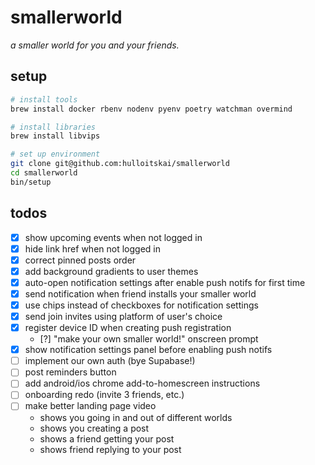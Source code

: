 # smallerworld

_a smaller world for you and your friends._

## setup

```bash
# install tools
brew install docker rbenv nodenv pyenv poetry watchman overmind

# install libraries
brew install libvips

# set up environment
git clone git@github.com:hulloitskai/smallerworld
cd smallerworld
bin/setup
```

## todos

- [x] show upcoming events when not logged in
- [x] hide link href when not logged in
- [x] correct pinned posts order
- [x] add background gradients to user themes
- [x] auto-open notification settings after enable push notifs for first time
- [x] send notification when friend installs your smaller world
- [x] use chips instead of checkboxes for notification settings
- [x] send join invites using platform of user's choice
- [x] register device ID when creating push registration
  - [?] "make your own smaller world!" onscreen prompt
- [x] show notification settings panel before enabling push notifs
- [ ] implement our own auth (bye Supabase!)
- [ ] post reminders button
- [ ] add android/ios chrome add-to-homescreen instructions
- [ ] onboarding redo (invite 3 friends, etc.)
- [ ] make better landing page video
  - shows you going in and out of different worlds
  - shows you creating a post
  - shows a friend getting your post
  - shows friend replying to your post
